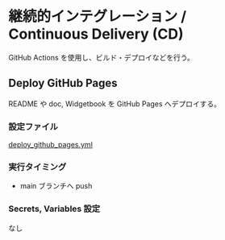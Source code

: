 # 継続的インテグレーション / Continuous Delivery (CD)

GitHub Actions を使用し、ビルド・デプロイなどを行う。

## Deploy GitHub Pages

README や doc, Widgetbook を GitHub Pages へデプロイする。

### 設定ファイル

[deploy_github_pages.yml](../../.github/workflows/deploy_github_pages.yml)

### 実行タイミング

- main ブランチへ push

### Secrets, Variables 設定

なし
